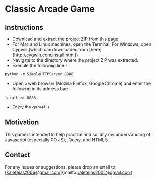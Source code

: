 # Classic Arcade Game

## Instructions

- Download and extract the project ZIP from this page.
- For Mac and Linux machines, open the Terminal. For Windows, open Cygwin (which can downloaded from [here]{http://cygwin.com/install.html}).
- Navigate to the directory where the project ZIP was extracted.
- Execute the following line:-
```
python -m SimpleHTTPServer 8888
```
- Open a web browser (Mozilla Firefox, Google Chrome) and enter the following in its address bar:-
```
localhost:8888
```
- Enjoy the game! :)

## Motivation

This game is intended to help practice and solidify my understanding of Javascript (especially OO JS), jQuery, and HTML 5.

## Contact

For any issues or suggestions, please drop an email to [kaletejas2006@gmail.com]{mailto:kaletejas2006@gmail.com}

